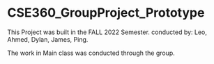# CSE360_GroupProject_Prototype

This Project was built in the FALL 2022 Semester. conducted by: Leo, Ahmed, Dylan, James, Ping.

The work in Main class was conducted through the group. 
